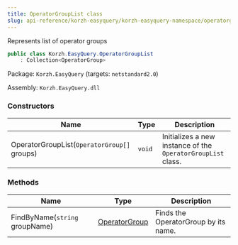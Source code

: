```yaml
---
title: OperatorGroupList class
slug: api-reference/korzh-easyquery/korzh-easyquery-namespace/operatorgrouplist-class
---
```

Represents list of operator groups
```csharp
public class Korzh.EasyQuery.OperatorGroupList
    : Collection<OperatorGroup>

```
Package: `Korzh.EasyQuery` (targets: `netstandard2.0`)

Assembly: `Korzh.EasyQuery.dll`

### Constructors

| Name | Type | Description | 
| --- | --- | --- | 
| OperatorGroupList(`OperatorGroup[]` groups) | `void` | Initializes a new instance of the `OperatorGroupList` class. | 


### Methods

| Name | Type | Description | 
| --- | --- | --- | 
| FindByName(`string` groupName) | [OperatorGroup](/api-reference/korzh-easyquery/korzh-easyquery-namespace/operatorgroup-class) | Finds the OperatorGroup by its name. |